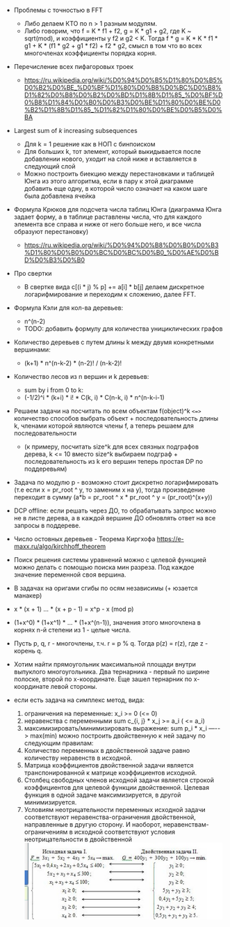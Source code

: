 - Проблемы с точностью в FFT
  - Либо делаем КТО по n > 1 разным модулям.
  - Либо говорим, что f = K * f1 + f2, g = K * g1 + g2, где K ~ sqrt(mod), и коэффициенты у f2 и g2 < K. Тогда f * g = K * K * f1 * g1 + K * (f1 * g2 + g1 * f2) + f2 * g2, смысл в том что во всех многочленах коэффициенты порядка корня.

- Перечисление всех пифагоровых троек
  - https://ru.wikipedia.org/wiki/%D0%94%D0%B5%D1%80%D0%B5%D0%B2%D0%BE_%D0%BF%D1%80%D0%B8%D0%BC%D0%B8%D1%82%D0%B8%D0%B2%D0%BD%D1%8B%D1%85_%D0%BF%D0%B8%D1%84%D0%B0%D0%B3%D0%BE%D1%80%D0%BE%D0%B2%D1%8B%D1%85_%D1%82%D1%80%D0%BE%D0%B5%D0%BA

- Largest sum of *k* increasing subsequences
  - Для k = 1 решение как в НОП с бинпоиском
  - Для больших k, тот элемент, который выкидывается после добавлении нового, уходит на слой ниже и вставляется в следующий слой
  - Можно построить биекцию между перестановками и таблицей Юнга из этого алгоритма, если в пару к этой диаграмме добавить еще одну, в которой число означает на каком шаге была добавлена ячейка

- Формула Крюков для подсчета числа таблиц Юнга (диаграмма Юнга задает форму, а в таблице раставлены числа, что для каждого элемента все справа и ниже от него больше него, и все числа образуют перестановку)
  - https://ru.wikipedia.org/wiki/%D0%94%D0%B8%D0%B0%D0%B3%D1%80%D0%B0%D0%BC%D0%BC%D0%B0_%D0%AE%D0%BD%D0%B3%D0%B0

- Про свертки
  - В свертке вида c[(i \* j) % p] += a[i] \* b[j] делаем дискретное логарифмирование и переходим к сложению, далее FFT.

- Формула Кэли для кол-ва деревьев:
  - n^(n-2)
  - TODO: добавить формулу для количества унициклических графов

- Количество деревьев с путем длины k между двумя конкретными вершинами:
  - (k+1) * n^(n-k-2) * (n-2)! / (n-k-2)! 

- Количество лесов из n вершин и k деревьев:
  - sum by i from 0 to k:
  - (-1/2)^i * (k+i) * i! * C(k, i) * C(n-k, i) * n^(n-k-i-1)

- Решаем задачи на посчитать по всем объектам f(object)^k `<=>` количество способов выбрать объект + последовательность длины k, членами которой являются члены f, а теперь решаем для последовательности
  - (к примеру, посчитать size^k для всех связных подграфов дерева, k <= 10 вместо size^k выбираем подграф + последовательность из k его вершин теперь простая DP по поддеревьям)

- Задача по модулю p - возможно стоит дискретно логарифмировать (т.е если x = pr_root ^ y, то заменим x на y), тогда произведение переходит в сумму (a*b = pr_root ^ x * pr_root ^ y = (pr_root)^(x+y))

- DCP offline: если решать через ДО, то обрабатывать запрос можно не в листе дерева, а в каждой вершине ДО обновлять ответ на все запросы в поддереве.

- Число остовных деревьев - Теорема Киргхофа  https://e-maxx.ru/algo/kirchhoff_theorem

- Поиск решения системы уравнений можно с целевой функцией можно делать с помощью поиска мин разреза. Под каждое значение переменной своя вершина.

- В задачах на оригами сгибы по осям независимы (+ юзается манакер)

- x * (x + 1) ... * (x + p - 1) = x^p - x (mod p)

- (1+x^0) * (1+x^1) * ... * (1+x^(n-1)), значения этого многочлена в корнях n-й степени из 1 - целые числа.

- Пусть p, q, r - многочлены, т.ч. r = p % q. Тогда p(z) = r(z), где z - корень q.

- Хотим найти прямоугольник максимальной площади внутри выпуклого многоугольника. Два тернарника - первый по ширине полоске, второй по x-координате. Еще зашел тернарник по x-координате левой стороны.

- если есть задача на симплекс метод, вида:
  1) ограничения на переменные: x_i >= 0 (<= 0)
  2) неравенства с переменными sum c_{i, j} * x_j >= a_i ( <= a_i)
  3) максимизировать/минимизировать выражение: sum p_i * x_i —--> max(min)
  можно построить двойственную к ней задачу по следующим правилам:
  1) Количество переменных в двойственной задаче равно количеству неравенств в исходной.
  2) Матрица коэффициентов двойственной задачи является транспонированной к матрице коэффициентов исходной.
  3) Столбец свободных членов исходной задачи является строкой коэффициентов для целевой функции двойственной. Целевая функция в одной задаче максимизируется, в другой минимизируется.
  4) Условиям неотрицательности переменных исходной задачи соответствуют неравенства-ограничения двойственной, направленные в другую сторону. И наоборот, неравенствам-ограничениям в исходной соответствуют условия неотрицательности в двойственной
  ![simplex](https://github.com/Denisson001/algorithms/blob/master/pictures/simplex.jpg)

